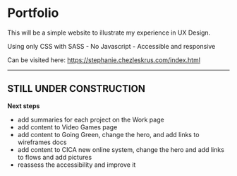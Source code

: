 # Portfolio
This will be a simple website to illustrate my experience in UX Design.

Using only CSS with SASS - No Javascript -
Accessible and responsive

Can be visited here: 
https://stephanie.chezleskrus.com/index.html

---

## STILL UNDER CONSTRUCTION

**Next steps**
- add summaries for each project on the Work page
- add content to Video Games page
- add content to Going Green, change the hero, and add links to wireframes docs
- add content to CICA new online system, change the hero and add links to flows and add pictures
- reassess the accessibility and improve it
